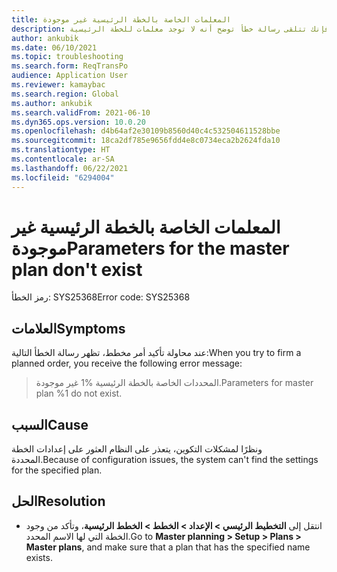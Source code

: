 ```yaml
---
title: المعلمات الخاصة بالخطة الرئيسية غير موجودة
description: عند محاولة تأكيد أمر مخطط، فإنك تتلقى رسالة خطأ توضح أنه لا توجد معلمات للخطة الرئيسية.
author: ankubik
ms.date: 06/10/2021
ms.topic: troubleshooting
ms.search.form: ReqTransPo
audience: Application User
ms.reviewer: kamaybac
ms.search.region: Global
ms.author: ankubik
ms.search.validFrom: 2021-06-10
ms.dyn365.ops.version: 10.0.20
ms.openlocfilehash: d4b64af2e30109b8560d40c4c532504611528bbe
ms.sourcegitcommit: 18ca2df785e9656fdd4e8c0734eca2b2624fda10
ms.translationtype: HT
ms.contentlocale: ar-SA
ms.lasthandoff: 06/22/2021
ms.locfileid: "6294004"
---
```

# <a name="parameters-for-the-master-plan-dont-exist"></a><span data-ttu-id="af685-103">المعلمات الخاصة بالخطة الرئيسية غير موجودة</span><span class="sxs-lookup"><span data-stu-id="af685-103">Parameters for the master plan don't exist</span></span>

<span data-ttu-id="af685-104">رمز الخطأ: SYS25368</span><span class="sxs-lookup"><span data-stu-id="af685-104">Error code: SYS25368</span></span>

## <a name="symptoms"></a><span data-ttu-id="af685-105">العلامات</span><span class="sxs-lookup"><span data-stu-id="af685-105">Symptoms</span></span>

<span data-ttu-id="af685-106">عند محاولة تأكيد أمر مخطط، تظهر رسالة الخطأ التالية:</span><span class="sxs-lookup"><span data-stu-id="af685-106">When you try to firm a planned order, you receive the following error message:</span></span>

> <span data-ttu-id="af685-107">المحددات الخاصة بالخطة الرئيسية %1 غير موجودة.</span><span class="sxs-lookup"><span data-stu-id="af685-107">Parameters for master plan %1 do not exist.</span></span>

## <a name="cause"></a><span data-ttu-id="af685-108">السبب</span><span class="sxs-lookup"><span data-stu-id="af685-108">Cause</span></span>

<span data-ttu-id="af685-109">ونظرًا لمشكلات التكوين، يتعذر على النظام العثور على إعدادات الخطة المحددة.</span><span class="sxs-lookup"><span data-stu-id="af685-109">Because of configuration issues, the system can't find the settings for the specified plan.</span></span>

## <a name="resolution"></a><span data-ttu-id="af685-110">الحل</span><span class="sxs-lookup"><span data-stu-id="af685-110">Resolution</span></span>

- <span data-ttu-id="af685-111">انتقل إلى **التخطيط الرئيسي \> الإعداد \> الخطط \> الخطط الرئيسية**، وتأكد من وجود الخطة التي لها الاسم المحدد.</span><span class="sxs-lookup"><span data-stu-id="af685-111">Go to **Master planning \> Setup \> Plans \> Master plans**, and make sure that a plan that has the specified name exists.</span></span>
